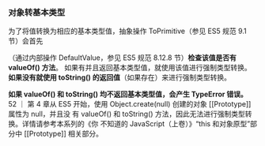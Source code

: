 ### 对象转基本类型

为了将值转换为相应的基本类型值，抽象操作 ToPrimitive（参见 ES5 规范 9.1 节）会首先

（通过内部操作 DefaultValue，参见 ES5 规范 8.12.8 节）**检查该值是否有 valueOf() 方法**。 如果有并且返回基本类型值，就使用该值进行强制类型转换。**如果没有就使用 toString() 的返回值**（如果存在）来进行强制类型转换。

**如果 valueOf() 和 toString() 均不返回基本类型值，会产生 TypeError 错误。** 52 ｜ 第 4 章从 ES5 开始，使用 Object.create(null) 创建的对象 [[Prototype]] 属性为 null，并且没 有 valueOf() 和 toString() 方法，因此无法进行强制类型转换。详情请参考本系列的《你 不知道的 JavaScript（上卷）》“this 和对象原型”部分中 [[Prototype]] 相关部分。
